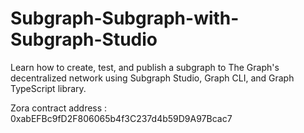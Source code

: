 # Subgraph-Subgraph-with-Subgraph-Studio
Learn how to create, test, and publish a subgraph to The Graph's decentralized network using Subgraph Studio, Graph CLI, and Graph TypeScript library. 

Zora contract address :
0xabEFBc9fD2F806065b4f3C237d4b59D9A97Bcac7
